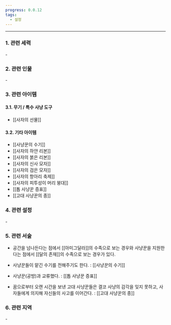 ```yaml
---
progress: 0.0.12
tags:
  - 설정
---
```

---
### 1. 관련 세력 
\-

### 2. 관련 인물
\-
### 3. 관련 아이템
#### 3.1. 무기 / 특수 사냥 도구
- [[사자의 선물]]
#### 3.2. 기타 아이템
- [[사냥꾼의 수기]]
- [[사자의 하얀 리본]]
- [[사자의 붉은 리본]]
- [[사자의 신사 모자]]
- [[사자의 검은 모자]]
- [[사자의 항아리 축제]]
- [[사자의 피투성이 머리 붕대]]
- [[톱 사냥꾼 증표]]
- [[고대 사냥꾼의 종]]
### 4. 관련 설정
\-

### 5. 관련 서술
- 공간을 넘나든다는 점에서 [[아미그달라]]의 수족으로 보는 경우와
	사냥꾼을 지원한다는 점에서 [[달의 존재]]의 수족으로 보는 경우가 있다.

- 사냥꾼들이 맡긴 수기를 전해주기도 한다. : [[사냥꾼의 수기]]
- 사냥꾼(공방)과 교류했다. : [[톱 사냥꾼 증표]]
- 꿈으로부터 오랜 시간을 보낸 고대 사냥꾼들은 결코 사냥의 감각을 잊지 못하고, 사자들에게 의지해 자신들의 사고를 이어간다. : [[고대 사냥꾼의 종]]
### 6. 관련 지역
\-